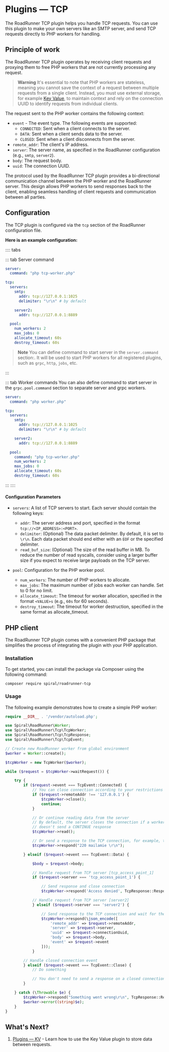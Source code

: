 # Plugins — TCP

The RoadRunner TCP plugin helps you handle TCP requests. You can use this plugin to make your own servers like an SMTP
server, and send TCP requests directly to PHP workers for handling.

## Principle of work

The RoadRunner TCP plugin operates by receiving client requests and proxying them to free PHP workers that are not
currently processing any request.

> **Warning**
> It's essential to note that PHP workers are stateless, meaning you cannot save the context of a request between
> multiple requests from a single client. Instead, you must use external storage, for
> example [Key Value](../kv/overview.md), to maintain context and rely on the connection UUID to identify requests from
> individual clients.

The request sent to the PHP worker contains the following context:

- `event` - The event type. The following events are supported:
    - `CONNECTED`: Sent when a client connects to the server.
    - `DATA`: Sent when a client sends data to the server.
    - `CLOSED`: Sent when a client disconnects from the server.
- `remote_addr`: The client's IP address.
- `server`: The server name, as specified in the RoadRunner configuration (e.g., `smtp`, `server2`).
- `body`: The request body.
- `uuid`: The connection UUID.

The protocol used by the RoadRunner TCP plugin provides a bi-directional communication channel between the PHP worker
and the RoadRunner server. This design allows PHP workers to send responses back to the client, enabling seamless
handling of client requests and communication between all parties.

## Configuration

The TCP plugin is configured via the `tcp` section of the RoadRunner configuration file.

**Here is an example configuration:**

:::: tabs

::: tab Server command

```yaml .rr.yaml
server:
  command: "php tcp-worker.php"

tcp:
  servers:
    smtp:
      addr: tcp://127.0.0.1:1025
      delimiter: "\r\n" # by default

    server2:
      addr: tcp://127.0.0.1:8889

  pool:
    num_workers: 2
    max_jobs: 0
    allocate_timeout: 60s
    destroy_timeout: 60s
```

> **Note**
> You can define command to start server in the `server.command` section:. It will be used to start PHP workers for all
> registered plugins, such as `grpc`, `http`, `jobs`, etc.

:::

::: tab Worker commands
You can also define command to start server in the `grpc.pool.command` section to separate server and grpc workers.

```yaml .rr.yaml
server:
  command: "php worker.php"

tcp:
  servers:
    smtp:
      addr: tcp://127.0.0.1:1025
      delimiter: "\r\n" # by default

    server2:
      addr: tcp://127.0.0.1:8889

  pool:
    command: "php tcp-worker.php"
    num_workers: 2
    max_jobs: 0
    allocate_timeout: 60s
    destroy_timeout: 60s
```

:::
::::

#### Configuration Parameters

- `servers`: A list of TCP servers to start. Each server should contain the following keys:
    - `addr`: The server address and port, specified in the format `tcp://<IP_ADDRESS>:<PORT>`.
    - `delimiter`: (Optional) The data packet delimiter. By default, it is set to `\r\n`. Each data packet should end
      either with an `EOF` or the specified delimiter.
    - `read_buf_size`: (Optional) The size of the read buffer in MB. To reduce the number of read syscalls, consider
      using a larger buffer size if you expect to receive large payloads on the TCP server.

- `pool`: Configuration for the PHP worker pool.
    - `num_workers`: The number of PHP workers to allocate.
    - `max_jobs`: The maximum number of jobs each worker can handle. Set to 0 for no limit.
    - `allocate_timeout`: The timeout for worker allocation, specified in the format `<VALUE>s` (e.g., `60s` for 60
      seconds).
    - `destroy_timeout`: The timeout for worker destruction, specified in the same format as allocate_timeout.

## PHP client

The RoadRunner TCP plugin comes with a convenient PHP package that simplifies the process of integrating the plugin with
your PHP application.

### Installation

To get started, you can install the package via Composer using the following command:

```terminal
composer require spiral/roadrunner-tcp
```

### Usage

The following example demonstrates how to create a simple PHP worker:

```php tcp-worker.php
require __DIR__ . '/vendor/autoload.php';

use Spiral\RoadRunner\Worker;
use Spiral\RoadRunner\Tcp\TcpWorker;
use Spiral\RoadRunner\Tcp\TcpResponse;
use Spiral\RoadRunner\Tcp\TcpEvent;

// Create new RoadRunner worker from global environment
$worker = Worker::create();

$tcpWorker = new TcpWorker($worker);

while ($request = $tcpWorker->waitRequest()) {

    try {
        if ($request->event === TcpEvent::Connected) {
            // You can close connection according to your restrictions
            if ($request->remoteAddr !== '127.0.0.1') {
                $tcpWorker->close();
                continue;
            }

            // Or continue reading data from the server
            // By default, the server closes the connection if a worker
            // doesn't send a CONTINUE response
            $tcpWorker->read();

            // Or send a response to the TCP connection, for example, to an SMTP client
            $tcpWorker->respond("220 mailamie \r\n");

        } elseif ($request->event === TcpEvent::Data) {

            $body = $request->body;

            // Handle request from TCP server [tcp_access_point_1]
            if ($request->server === 'tcp_access_point_1') {

                // Send response and close connection
                $tcpWorker->respond('Access denied', TcpResponse::RespondClose);

            // Handle request from TCP server [server2]
            } elseif ($request->server === 'server2') {

                // Send response to the TCP connection and wait for the next request
                $tcpWorker->respond(\json_encode([
                    'remote_addr' => $request->remoteAddr,
                    'server' => $request->server,
                    'uuid' => $request->connectionUuid,
                    'body' => $request->body,
                    'event' => $request->event
                ]));
            }

        // Handle closed connection event
        } elseif ($request->event === TcpEvent::Close) {
            // Do something

            // You don't need to send a response on a closed connection
        }

    } catch (\Throwable $e) {
        $tcpWorker->respond("Something went wrong\r\n", TcpResponse::RespondClose);
        $worker->error((string)$e);
    }
}
```

## What's Next?

1. [Plugins — KV](../kv/overview.md) - Learn how to use the Key Value plugin to store data between requests.
